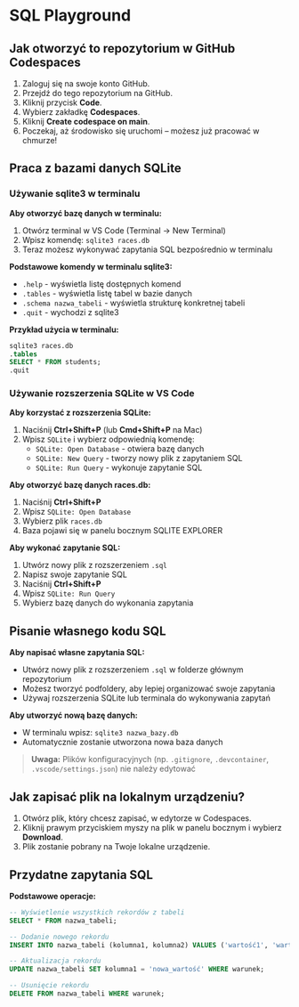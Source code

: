 # SQL Playground

## Jak otworzyć to repozytorium w GitHub Codespaces

1. Zaloguj się na swoje konto GitHub.
2. Przejdź do tego repozytorium na GitHub.
3. Kliknij przycisk **Code**.
4. Wybierz zakładkę **Codespaces**.
5. Kliknij **Create codespace on main**.
6. Poczekaj, aż środowisko się uruchomi – możesz już pracować w chmurze!

## Praca z bazami danych SQLite

### Używanie sqlite3 w terminalu

**Aby otworzyć bazę danych w terminalu:**

1. Otwórz terminal w VS Code (Terminal → New Terminal)
2. Wpisz komendę: `sqlite3 races.db`
3. Teraz możesz wykonywać zapytania SQL bezpośrednio w terminalu

**Podstawowe komendy w terminalu sqlite3:**

- `.help` - wyświetla listę dostępnych komend
- `.tables` - wyświetla listę tabel w bazie danych
- `.schema nazwa_tabeli` - wyświetla strukturę konkretnej tabeli
- `.quit` - wychodzi z sqlite3

**Przykład użycia w terminalu:**

```sql
sqlite3 races.db
.tables
SELECT * FROM students;
.quit
```

### Używanie rozszerzenia SQLite w VS Code

**Aby korzystać z rozszerzenia SQLite:**

1. Naciśnij **Ctrl+Shift+P** (lub **Cmd+Shift+P** na Mac)
2. Wpisz `SQLite` i wybierz odpowiednią komendę:
   - `SQLite: Open Database` - otwiera bazę danych
   - `SQLite: New Query` - tworzy nowy plik z zapytaniem SQL
   - `SQLite: Run Query` - wykonuje zapytanie SQL

**Aby otworzyć bazę danych races.db:**

1. Naciśnij **Ctrl+Shift+P**
2. Wpisz `SQLite: Open Database`
3. Wybierz plik `races.db`
4. Baza pojawi się w panelu bocznym SQLITE EXPLORER

**Aby wykonać zapytanie SQL:**

1. Utwórz nowy plik z rozszerzeniem `.sql`
2. Napisz swoje zapytanie SQL
3. Naciśnij **Ctrl+Shift+P**
4. Wpisz `SQLite: Run Query`
5. Wybierz bazę danych do wykonania zapytania

## Pisanie własnego kodu SQL

**Aby napisać własne zapytania SQL:**

- Utwórz nowy plik z rozszerzeniem `.sql` w folderze głównym repozytorium
- Możesz tworzyć podfoldery, aby lepiej organizować swoje zapytania
- Używaj rozszerzenia SQLite lub terminala do wykonywania zapytań

**Aby utworzyć nową bazę danych:**

- W terminalu wpisz: `sqlite3 nazwa_bazy.db`
- Automatycznie zostanie utworzona nowa baza danych

> **Uwaga:** Plików konfiguracyjnych (np. `.gitignore`, `.devcontainer`, `.vscode/settings.json`) nie należy edytować

## Jak zapisać plik na lokalnym urządzeniu?

1. Otwórz plik, który chcesz zapisać, w edytorze w Codespaces.
2. Kliknij prawym przyciskiem myszy na plik w panelu bocznym i wybierz **Download**.
3. Plik zostanie pobrany na Twoje lokalne urządzenie.

## Przydatne zapytania SQL

**Podstawowe operacje:**

```sql
-- Wyświetlenie wszystkich rekordów z tabeli
SELECT * FROM nazwa_tabeli;

-- Dodanie nowego rekordu
INSERT INTO nazwa_tabeli (kolumna1, kolumna2) VALUES ('wartość1', 'wartość2');

-- Aktualizacja rekordu
UPDATE nazwa_tabeli SET kolumna1 = 'nowa_wartość' WHERE warunek;

-- Usunięcie rekordu
DELETE FROM nazwa_tabeli WHERE warunek;
```
